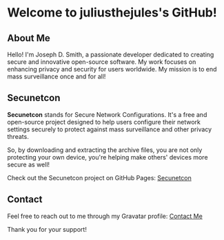 # Welcome to juliusthejules's GitHub!

## About Me

Hello! I'm Joseph D. Smith, a passionate developer dedicated to creating secure and innovative open-source software. My work focuses on enhancing privacy and security for users worldwide. My mission is to end mass surveillance once and for all!

## Secunetcon

**Secunetcon** stands for Secure Network Configurations. It's a free and open-source project designed to help users configure their network settings securely to protect against mass surveillance and other privacy threats. 

So, by downloading and extracting the archive files, you are not only protecting your own device, you're helping make others' devices more secure as well!

Check out the Secunetcon project on GitHub Pages:
[Secunetcon](https://juliusthejules.github.io/Secunetcon/)

## Contact

Feel free to reach out to me through my Gravatar profile:
[Contact Me](https://gravatar.com/secunetcon)

Thank you for your support!
